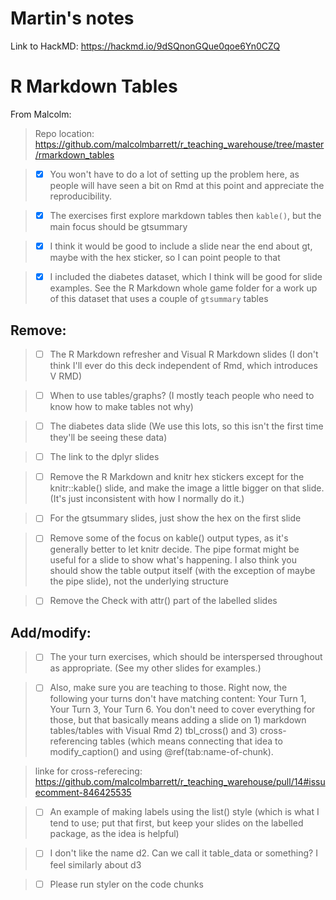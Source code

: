 # Martin's notes

Link to HackMD: https://hackmd.io/9dSQnonGQue0qoe6Yn0CZQ

# R Markdown Tables

From Malcolm:

> Repo location: https://github.com/malcolmbarrett/r_teaching_warehouse/tree/master/rmarkdown_tables

> * [x] You won't have to do a lot of setting up the problem here, as people will have seen a bit on Rmd at this point and appreciate the reproducibility.

> * [x] The exercises first explore markdown tables then `kable()`, but the main focus should be gtsummary

> * [x] I think it would be good to include a slide near the end about gt, maybe with the hex sticker, so I can point people to that

> * [x] I included the diabetes dataset, which I think will be good for slide examples. See the R Markdown whole game folder for a work up of this dataset that uses a couple of `gtsummary` tables

## Remove:

> * [ ] The R Markdown refresher and Visual R Markdown slides (I don't think I'll ever do this deck independent of Rmd, which introduces V RMD)

> * [ ] When to use tables/graphs? (I mostly teach people who need to know how to make tables not why)

> * [ ] The diabetes data slide (We use this lots, so this isn't the first time they'll be seeing these data)

> * [ ] The link to the dplyr slides

> * [ ] Remove the R Markdown and knitr hex stickers except for the knitr::kable() slide, and make the image a little bigger on that slide. (It's just inconsistent with how I normally do it.)

> * [ ] For the gtsummary slides, just show the hex on the first slide

> * [ ] Remove some of the focus on kable() output types, as it's generally better to let knitr decide. The pipe format might be useful for a slide to show what's happening. I also think you should show the table output itself (with the exception of maybe the pipe slide), not the underlying structure

> * [ ] Remove the Check with attr() part of the labelled slides

## Add/modify:

> * [ ] The your turn exercises, which should be interspersed throughout as appropriate. (See my other slides for examples.)

> * [ ] Also, make sure you are teaching to those. Right now, the following your turns don't have matching content: Your Turn 1, Your Turn 3, Your Turn 6. You don't need to cover everything for those, but that basically means adding a slide on 1) markdown tables/tables with Visual Rmd 2) tbl_cross() and 3) cross-referencing tables (which means connecting that idea to modify_caption() and using \@ref(tab:name-of-chunk).

> linke for cross-referecing: https://github.com/malcolmbarrett/r_teaching_warehouse/pull/14#issuecomment-846425535

> * [ ] An example of making labels using the list() style (which is what I tend to use; put that first, but keep your slides on the labelled package, as the idea is helpful)

> * [ ] I don't like the name d2. Can we call it table_data or something? I feel similarly about d3

> * [ ] Please run styler on the code chunks
